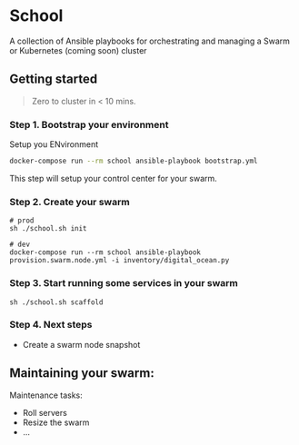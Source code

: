 # School
A collection of Ansible playbooks for orchestrating and managing a Swarm or Kubernetes (coming soon) cluster

## Getting started

> Zero to cluster in < 10 mins.

### Step 1. Bootstrap your environment

Setup you ENvironment
```bash
docker-compose run --rm school ansible-playbook bootstrap.yml 
```
This step will setup your control center for your swarm.

### Step 2. Create your swarm

```
# prod
sh ./school.sh init

# dev
docker-compose run --rm school ansible-playbook provision.swarm.node.yml -i inventory/digital_ocean.py
```

### Step 3. Start running some services in your swarm

```
sh ./school.sh scaffold
```

### Step 4. Next steps

* Create a swarm node snapshot


## Maintaining your swarm:

Maintenance tasks:

* Roll servers
* Resize the swarm
* ...

